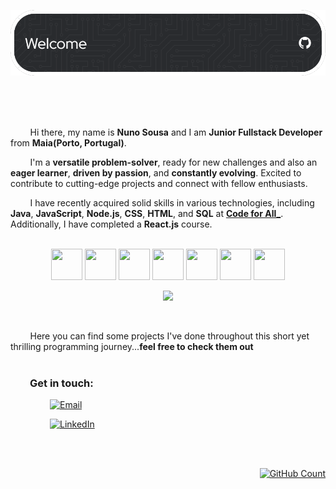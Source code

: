 <p align="center">
  <a href="./github-header-image.png">
    <img src="./github-header-image.png" alt="Header" />
  </a>
</p>
<br><br><br>


&nbsp;&nbsp;&nbsp;&nbsp;&nbsp;&nbsp;&nbsp;&nbsp;Hi there, my name is **Nuno Sousa** and I am **Junior Fullstack Developer** from **Maia(Porto, Portugal)**. 

&nbsp;&nbsp;&nbsp;&nbsp;&nbsp;&nbsp;&nbsp;&nbsp;I'm a **versatile problem-solver**, ready for new challenges and also an **eager learner**, **driven by passion**, and **constantly evolving**. Excited to contribute to cutting-edge projects and connect with fellow enthusiasts.

&nbsp;&nbsp;&nbsp;&nbsp;&nbsp;&nbsp;&nbsp;&nbsp;I have recently acquired solid skills in various technologies, including **Java**, **JavaScript**, **Node.js**, **CSS**, **HTML**, and **SQL** at **[Code for All_](https://www.linkedin.com/school/wearecodeforall/)**. Additionally, I have completed a **React.js** course.&nbsp;&nbsp;&nbsp;&nbsp;&nbsp;&nbsp;&nbsp;&nbsp;  <br><br>

<p align="center">
  <img src="https://cdn.jsdelivr.net/gh/devicons/devicon/icons/java/java-original.svg" width="50" height="50" /> <img src="https://cdn.jsdelivr.net/gh/devicons/devicon/icons/javascript/javascript-original.svg" width="50" height="50" /> <img src="https://cdn.jsdelivr.net/gh/devicons/devicon/icons/nodejs/nodejs-original.svg" width="50" height="50" /> <img src="https://cdn.jsdelivr.net/gh/devicons/devicon/icons/css3/css3-original.svg" width="50" height="50" /> <img src="https://cdn.jsdelivr.net/gh/devicons/devicon/icons/html5/html5-original.svg" width="50" height="50" /> <img src="https://cdn.jsdelivr.net/gh/devicons/devicon/icons/mysql/mysql-original.svg" width="50" height="50" /> <img src="https://cdn.jsdelivr.net/gh/devicons/devicon/icons/react/react-original.svg" width="50" height="50" /> 
</p>

<p align="center">
  <a href="https://git.io/streak-stats">
    <img src="https://github-readme-stats.vercel.app/api/top-langs/?username=NunoSousa9&layout=compact&theme=graywhite" />
  </a>
</p>
<br>

&nbsp;&nbsp;&nbsp;&nbsp;&nbsp;&nbsp;&nbsp;&nbsp;Here you can find some projects I've done throughout this short yet thrilling programming journey...**feel free to check them out**<br><br>

### &nbsp;&nbsp;&nbsp;&nbsp;&nbsp;&nbsp;&nbsp;&nbsp;Get in touch:

&nbsp;&nbsp;&nbsp;&nbsp;&nbsp;&nbsp;&nbsp;&nbsp;&nbsp;&nbsp;&nbsp;&nbsp;&nbsp;&nbsp;&nbsp;&nbsp;[![Email](https://img.shields.io/badge/Email-nnsousa9@gmail.com-red?style=flat&logo=gmail&logoColor=red)](mailto:nnsousa9@gmail.com)

&nbsp;&nbsp;&nbsp;&nbsp;&nbsp;&nbsp;&nbsp;&nbsp;&nbsp;&nbsp;&nbsp;&nbsp;&nbsp;&nbsp;&nbsp;&nbsp;[![LinkedIn](https://img.shields.io/badge/LinkedIn-in/nunosousa19-blue?style=flat&logo=linkedin&logoColor=white)](https://www.linkedin.com/in/nunosousa19/)

<br><br>
<p align="right">
  <a href="https://github.com/antonkomarev/github-profile-views-counter">
      <img src="https://komarev.com/ghpvc/?username=NunoSousa9" alt="GitHub Count" >
        </a>
</p>
